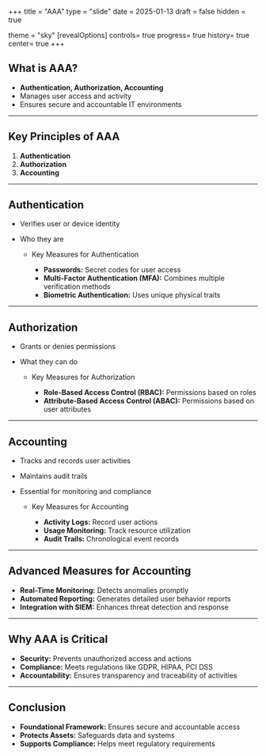 +++
title = "AAA"
type = "slide"
date = 2025-01-13
draft = false
hidden = true

theme = "sky"
[revealOptions]
controls= true
progress= true
history= true
center= true
+++

## What is AAA?

- **Authentication, Authorization, Accounting**
- Manages user access and activity
- Ensures secure and accountable IT environments

---

## Key Principles of AAA

1. **Authentication**
2. **Authorization**
3. **Accounting**

---

## Authentication

- Verifies user or device identity
- Who they are

    - Key Measures for Authentication

        - **Passwords:** Secret codes for user access
        - **Multi-Factor Authentication (MFA):** Combines multiple verification methods
        - **Biometric Authentication:** Uses unique physical traits

---

## Authorization

- Grants or denies permissions
- What they can do

    - Key Measures for Authorization

        - **Role-Based Access Control (RBAC):** Permissions based on roles
        - **Attribute-Based Access Control (ABAC):** Permissions based on user attributes

---

## Accounting

- Tracks and records user activities
- Maintains audit trails
- Essential for monitoring and compliance

    - Key Measures for Accounting

        - **Activity Logs:** Record user actions
        - **Usage Monitoring:** Track resource utilization
        - **Audit Trails:** Chronological event records

---

## Advanced Measures for Accounting

- **Real-Time Monitoring:** Detects anomalies promptly
- **Automated Reporting:** Generates detailed user behavior reports
- **Integration with SIEM:** Enhances threat detection and response

---

## Why AAA is Critical

- **Security:** Prevents unauthorized access and actions
- **Compliance:** Meets regulations like GDPR, HIPAA, PCI DSS
- **Accountability:** Ensures transparency and traceability of activities

---

## Conclusion

- **Foundational Framework:** Ensures secure and accountable access
- **Protects Assets:** Safeguards data and systems
- **Supports Compliance:** Helps meet regulatory requirements
